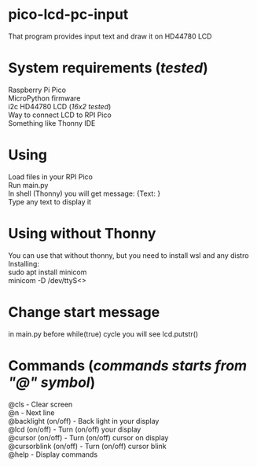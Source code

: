 # pico-lcd-pc-input
That program provides input text and draw it on HD44780 LCD  
  
# System requirements (_tested_)
Raspberry Pi Pico  
MicroPython firmware  
i2c HD44780 LCD (_16x2 tested_)  
Way to connect LCD to RPI Pico  
Something like Thonny IDE  
  
# Using
Load files in your RPI Pico  
Run main.py  
In shell (Thonny) you will get message: {Text: }  
Type any text to display it  
  
# Using without Thonny
You can use that without thonny, but you need to install wsl and any distro
Installing:  
sudo apt install minicom  
minicom -D /dev/ttyS<<COM Number>>
# Change start message
in main.py before while(true) cycle you will see lcd.putstr()  
  
# Commands (_commands starts from "@" symbol_)
@cls - Clear screen  
@n - Next line  
@backlight (on/off) - Back light in your display  
@lcd (on/off) - Turn (on/off) your display  
@cursor (on/off) - Turn (on/off) cursor on display  
@cursorblink (on/off) - Turn (on/off) cursor blink  
@help - Display commands  
